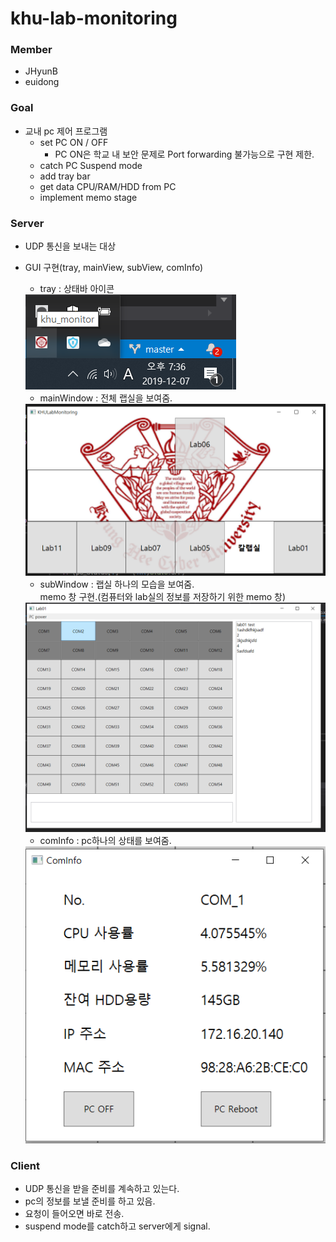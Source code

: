 # khu-lab-monitoring

### Member
- JHyunB
- euidong

### Goal 
- 교내 pc 제어 프로그램 
  - set PC ON / OFF
    - PC ON은 학교 내 보안 문제로 Port forwarding 불가능으로 구현 제한.
  - catch PC Suspend mode
  - add tray bar
  - get data CPU/RAM/HDD from PC
  - implement memo stage

### Server 
- UDP 통신을 보내는 대상
- GUI 구현(tray, mainView, subView, comInfo)
  - tray : 상태바 아이콘
  <img src="./img/tray.png">
  
  - mainWindow : 전체 랩실을 보여줌.
  <img src="./img/mainWindow.png">
  
  - subWindow : 랩실 하나의 모습을 보여줌.<br>
  memo 창 구현.(컴퓨터와 lab실의 정보를 저장하기 위한 memo 창)
  <img src="./img/subWindow.png">
  
  - comInfo : pc하나의 상태를 보여줌.
  <img src="./img/comInfo.png">

### Client 
- UDP 통신을 받을 준비를 계속하고 있는다.
- pc의 정보를 보낼 준비를 하고 있음.
- 요청이 들어오면 바로 전송.
- suspend mode를 catch하고 server에게 signal.
